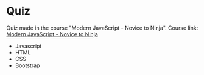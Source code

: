 # Quiz
 Quiz made in the course "Modern JavaScript - Novice to Ninja".
 Course link: <a href="https://www.udemy.com/course/modern-javascript-from-novice-to-ninja/" target="blank">Modern JavaScript - Novice to Ninja</a>

 - Javascript
 - HTML
 - CSS
 - Bootstrap
